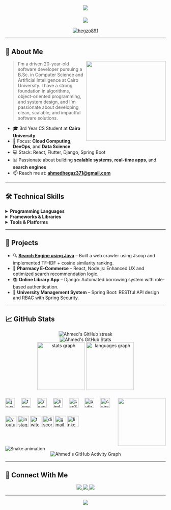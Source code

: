 <div align="center">
  <img src="https://capsule-render.vercel.app/api?type=waving&color=gradient&height=200&section=header&text=Ahmed%20Hegazy&fontSize=80&fontAlignY=35&animation=twinkling&fontColor=white" />
</div>

<h3 align="center">
  <img src="https://readme-typing-svg.herokuapp.com?font=Righteous&size=35&duration=4000&center=true&vCenter=true&width=600&height=70&lines=Hi+There!+👋;I'm+Ahmed+Hegazy!;Software+Engineer+%26+Student;" />
</h3>

<p align="center">
  <a href="https://github.com/hegzo891">
    <img src="https://komarev.com/ghpvc/?username=hegzo891&label=Profile%20views&color=0e75b6&style=flat" alt="hegzo891" />
  </a>
</p>

---

## 🚀 About Me

<picture> <img align="right" src="https://github.com/7oSkaaa/7oSkaaa/blob/main/Images/Right_Side.gif?raw=true" width="250px"> </picture>

> I'm a driven 20-year-old software developer pursuing a B.Sc. in Computer Science and Artificial Intelligence at Cairo University. I have a strong foundation in algorithms, object-oriented programming, and system design, and I'm passionate about developing clean, scalable, and impactful software solutions.

- 🎓 3rd Year CS Student at **Cairo University**
- 🔧 Focus: **Cloud Computing**, **DevOps**, and **Data Science**
- 💻 Stack: React, Flutter, Django, Spring Boot
- 📊 Passionate about building **scalable systems**, **real-time apps**, and **search engines**
- 📫 Reach me at: **ahmedhegaz371@gmail.com**

---

## 🛠️ Technical Skills

<details>
<summary><b>Programming Languages</b></summary>

![Python](https://img.shields.io/badge/-Python-3776AB?style=for-the-badge&logo=python&logoColor=white)
![Java](https://img.shields.io/badge/-Java-007396?style=for-the-badge&logo=java&logoColor=white)
![C++](https://img.shields.io/badge/-C++-00599C?style=for-the-badge&logo=c%2B%2B&logoColor=white)
![JavaScript](https://img.shields.io/badge/-JavaScript-F7DF1E?style=for-the-badge&logo=javascript&logoColor=black)
![Dart](https://img.shields.io/badge/-Dart-0175C2?style=for-the-badge&logo=dart&logoColor=white)
![SQL](https://img.shields.io/badge/-SQL-4479A1?style=for-the-badge&logo=mysql&logoColor=white)

</details>

<details>
<summary><b>Frameworks & Libraries</b></summary>

![React](https://img.shields.io/badge/-React-20232A?style=for-the-badge&logo=react&logoColor=61DAFB)
![Flutter](https://img.shields.io/badge/-Flutter-02569B?style=for-the-badge&logo=flutter&logoColor=white)
![Spring Boot](https://img.shields.io/badge/-SpringBoot-6DB33F?style=for-the-badge&logo=spring-boot&logoColor=white)
![Django](https://img.shields.io/badge/-Django-092E20?style=for-the-badge&logo=django&logoColor=white)
![Material UI](https://img.shields.io/badge/-MUI-007FFF?style=for-the-badge&logo=mui&logoColor=white)

</details>

<details>
<summary><b>Tools & Platforms</b></summary>

![Git](https://img.shields.io/badge/-Git-F05032?style=for-the-badge&logo=git&logoColor=white)
![VS Code](https://img.shields.io/badge/-VSCode-007ACC?style=for-the-badge&logo=visual-studio-code&logoColor=white)
![Android Studio](https://img.shields.io/badge/-Android%20Studio-3DDC84?style=for-the-badge&logo=android-studio&logoColor=white)
![AWS](https://img.shields.io/badge/-AWS-232F3E?style=for-the-badge&logo=amazonaws&logoColor=white)
![Docker](https://img.shields.io/badge/-Docker-2496ED?style=for-the-badge&logo=docker&logoColor=white)

</details>

---

## 📂 Projects

- 🔍 **[Search Engine using Java](https://github.com/hegzo891)** – Built a web crawler using Jsoup and implemented TF-IDF + cosine similarity ranking.
- 💊 **Pharmacy E-Commerce** – React, Node.js: Enhanced UX and optimized search recommendation logic.
- 📚 **Online Library App** – Django: Automated borrowing system with role-based authentication.
- 🏫 **University Management System** – Spring Boot: RESTful API design and RBAC with Spring Security.

---

## 📈 GitHub Stats

<div align="center">
  <img src="https://github-readme-streak-stats.herokuapp.com/?user=hegzo891&theme=radical&hide_border=true" alt="Ahmed's GitHub streak"/>
</div>

<div align="center">
  <img src="https://github-readme-stats.vercel.app/api?username=hegzo891&show_icons=true&theme=radical&hide_border=true" alt="Ahmed's GitHub Stats"/>
</div>

<div align="center">
  <img src="https://github-readme-stats.vercel.app/api?username=hegzo891&hide_title=false&hide_rank=false&show_icons=true&include_all_commits=true&count_private=true&disable_animations=false&theme=dracula&locale=en&hide_border=false" height="150" alt="stats graph"  />
  <img src="https://github-readme-stats.vercel.app/api/top-langs?username=hegzo891&locale=en&hide_title=false&layout=compact&card_width=320&langs_count=5&theme=dracula&hide_border=false" height="150" alt="languages graph"  />
</div>

###

<img align="right" height="150" src="https://i.imgflip.com/65efzo.gif"  />

###

<div align="left">
  <img src="https://cdn.jsdelivr.net/gh/devicons/devicon/icons/javascript/javascript-original.svg" height="30" alt="javascript logo"  />
  <img width="12" />
  <img src="https://cdn.jsdelivr.net/gh/devicons/devicon/icons/typescript/typescript-original.svg" height="30" alt="typescript logo"  />
  <img width="12" />
  <img src="https://cdn.jsdelivr.net/gh/devicons/devicon/icons/react/react-original.svg" height="30" alt="react logo"  />
  <img width="12" />
  <img src="https://cdn.jsdelivr.net/gh/devicons/devicon/icons/html5/html5-original.svg" height="30" alt="html5 logo"  />
  <img width="12" />
  <img src="https://cdn.jsdelivr.net/gh/devicons/devicon/icons/css3/css3-original.svg" height="30" alt="css3 logo"  />
  <img width="12" />
  <img src="https://cdn.jsdelivr.net/gh/devicons/devicon/icons/python/python-original.svg" height="30" alt="python logo"  />
  <img width="12" />
  <img src="https://cdn.jsdelivr.net/gh/devicons/devicon/icons/csharp/csharp-original.svg" height="30" alt="csharp logo"  />
</div>

###

<div align="left">
  <img src="https://img.shields.io/static/v1?message=Youtube&logo=youtube&label=&color=FF0000&logoColor=white&labelColor=&style=for-the-badge" height="35" alt="youtube logo"  />
  <img src="https://img.shields.io/static/v1?message=Instagram&logo=instagram&label=&color=E4405F&logoColor=white&labelColor=&style=for-the-badge" height="35" alt="instagram logo"  />
  <img src="https://img.shields.io/static/v1?message=Twitch&logo=twitch&label=&color=9146FF&logoColor=white&labelColor=&style=for-the-badge" height="35" alt="twitch logo"  />
  <img src="https://img.shields.io/static/v1?message=Discord&logo=discord&label=&color=7289DA&logoColor=white&labelColor=&style=for-the-badge" height="35" alt="discord logo"  />
  <img src="https://img.shields.io/static/v1?message=Gmail&logo=gmail&label=&color=D14836&logoColor=white&labelColor=&style=for-the-badge" height="35" alt="gmail logo"  />
  <img src="https://img.shields.io/static/v1?message=LinkedIn&logo=linkedin&label=&color=0077B5&logoColor=white&labelColor=&style=for-the-badge" height="35" alt="linkedin logo"  />
</div>

###

<br clear="both">

<img src="https://raw.githubusercontent.com/maurodesouza/maurodesouza/output/snake.svg" alt="Snake animation" />



<div align="center">
  <img src="https://github-readme-activity-graph.vercel.app/graph?username=hegzo891&bg_color=141321&color=A9FEF7&line=FF61A6&point=FFFFFF&area=true&hide_border=true" alt="Ahmed's GitHub Activity Graph" />
</div>

---

## 🤝 Connect With Me

<p align="center">
  <a href="https://linkedin.com/in/ahmedhegazy2004">
    <img src="https://img.shields.io/badge/LinkedIn-0077B5?style=for-the-badge&logo=linkedin&logoColor=white" />
  </a>
  <a href="mailto:ahmedhegaz371@gmail.com">
    <img src="https://img.shields.io/badge/Gmail-D14836?style=for-the-badge&logo=gmail&logoColor=white" />
  </a>
  <a href="https://github.com/hegzo891">
    <img src="https://img.shields.io/badge/GitHub-100000?style=for-the-badge&logo=github&logoColor=white" />
  </a>
</p>

---

<div align="center">
  <img src="https://capsule-render.vercel.app/api?type=waving&color=gradient&height=100&section=footer" />
</div>
